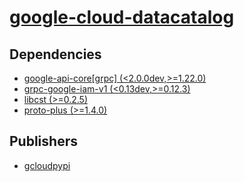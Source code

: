 # [google-cloud-datacatalog](https://pypi.org/project/google-cloud-datacatalog)

## Dependencies
- [google-api-core[grpc] (<2.0.0dev,>=1.22.0)](packages/g/google-api-core.md)
- [grpc-google-iam-v1 (<0.13dev,>=0.12.3)](packages/g/grpc-google-iam-v1.md)
- [libcst (>=0.2.5)](packages/l/libcst.md)
- [proto-plus (>=1.4.0)](packages/p/proto-plus.md)



## Publishers
- [gcloudpypi](https://pypi.org/user/gcloudpypi)

